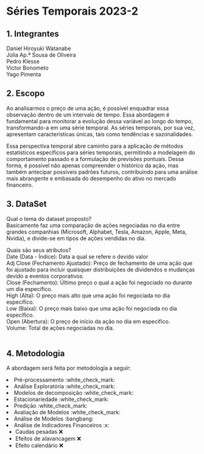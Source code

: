 # Séries Temporais 2023-2
## **1. Integrantes**<br>
Daniel Hiroyuki Watanabe<br>
Júlia Ap.ª Sousa de Oliveira <br>
Pedro Klesse <br>
Victor Bonometo <br>
Yago Pimenta <br>

## **2. Escopo**<br>
Ao analisarmos o preço de uma ação, é possível enquadrar essa observação dentro de um intervalo de tempo. Essa abordagem é fundamental para monitorar a evolução dessa variável ao longo do tempo, transformando-a em uma série temporal. As séries temporais, por sua vez, apresentam características únicas, tais como tendências e sazonalidades.

Essa perspectiva temporal abre caminho para a aplicação de métodos estatísticos específicos para séries temporais, permitindo a modelagem do comportamento passado e a formulação de previsões pontuais. Dessa forma, é possível não apenas compreender o histórico da ação, mas também antecipar possíveis padrões futuros, contribuindo para uma análise mais abrangente e embasada do desempenho do ativo no mercado financeiro.
<br>

## **3. DataSet**<br>

Qual o tema do dataset proposto? <br>
Basicamente faz uma comparação de ações negociadas no dia entre grandes companhias (Microsoft, Alphabet, Tesla, Amazon, Apple, Meta, Nvidia), e divide-se em tipos de ações vendidas no dia.

Quais são seus atributos? <br>
Date (Data - Índice): Data a qual se refere o devido valor <br>
Adj Close (Fechamento Ajustado): Preço de fechamento de uma ação que foi ajustado para incluir quaisquer distribuições de dividendos e mudanças devido a eventos corporativos. <br>
Close (Fechamento): Último preço o qual a ação foi negociado no durante um dia específico. <br>
High (Alta): O preço mais alto que uma ação foi negociada no dia específico.<br>
Low (Baixa): O preço mais baixo que uma ação foi negociada no dia específico.<br>
Open (Abertura): O preço de início da ação no dia em específico.<br>
Volume: Total de ações negociadas no dia.<br>
<br>

## **4. Metodologia**
A abordagem será feita por metodologia a seguir: 

<li> Pré-processamento :white_check_mark: <br> 

<li> Análise Exploratória :white_check_mark: <br>

<li> Modelos de decomposição :white_check_mark: <br>

<li> Estacionariedade :white_check_mark: <br>

<li> Predição :white_check_mark: <br>

<li> Avaliação de Modelos :white_check_mark:<br>

<li> Análise de Modelos :bangbang: <br>

<li> Análise de Indicadores Financeiros :x: <br>

* Caudas pesadas :x:
* Efeitos de alavancagem :x:
* Efeito calendário :x:

